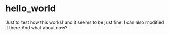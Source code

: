 # hello_world
Just to test how this works! and it seems to be just fine!
I can also modified it there
And what about now?
